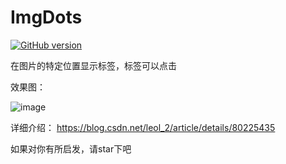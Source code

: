 # ImgDots
[![GitHub version](https://badge.fury.io/gh/lihangleo2%2FImgdots.svg)](https://badge.fury.io/gh/lihangleo2%2FImgdots)


在图片的特定位置显示标签，标签可以点击

效果图：

![image](https://github.com/lihangleo2/Imgdots/blob/master/newDots.gif)

详细介绍：
https://blog.csdn.net/leol_2/article/details/80225435

如果对你有所启发，请star下吧

